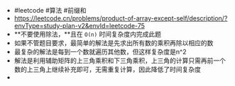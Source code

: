 - #leetcode #算法 #前缀和
- https://leetcode.cn/problems/product-of-array-except-self/description/?envType=study-plan-v2&envId=leetcode-75
- **不要使用除法，**且在 `O(n)` 时间复杂度内完成此题
- 如果不管题目要求，最简单的解法是先求出所有数的乘积再除以相应的数
- 最复杂的解法是每到一个数就遍历其他数，但这样复杂度是n^2
- 解法是利用辅助矩阵的上三角乘积和下三角乘积，上三角的计算只需再前一个数的上三角上继续补充即可，无需重复计算，因此降低了时间复杂度
-